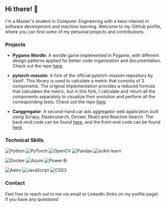 ## Hi there! 👋

I'm a Master's student in Computer Engineering with a keen interest in software development and machine learning. Welcome to my GitHub profile, where you can find some of my personal projects and contributions.

### Projects

- **Pygame Wordle**: A wordle game implemented in Pygame, with different design patterns applied for better code organization and documentation. Check out the repo [here](https://github.com/agr17/Pygame-Wordle).

- **pytorch-msssim**: A fork of the official pytorch-msssim repository by VainF. This library is used to calculate a metric that consists of 3 components. The original implementation provides a reduced formula that calculates the metric, but in this fork, I calculate and return all the components separately to visualize their evolution and perform all the corresponding tests. Check out the repo [here](https://github.com/agr17/pytorch-msssim).

- **Carggregator**: A second-hand car ads aggregator web application built using Scrapy, Elasticsearch, Docker, React and Reactive Search. The back-end code can be found [here](https://github.com/eliseobao/carggregator), and the front-end code can be found [here](https://github.com/eliseobao/carggregator-web).

### Technical Skills

![Python](https://img.shields.io/badge/python-3670A0?style=for-the-badge&logo=python&logoColor=ffdd54) ![PyTorch](https://img.shields.io/badge/PyTorch-%23EE4C2C.svg?style=for-the-badge&logo=PyTorch&logoColor=white) ![OpenCV](https://img.shields.io/badge/opencv-%23white.svg?style=for-the-badge&logo=opencv&logoColor=white) ![Pandas](https://img.shields.io/badge/pandas-%23150458.svg?style=for-the-badge&logo=pandas&logoColor=white) ![scikit-learn](https://img.shields.io/badge/scikit--learn-%23F7931E.svg?style=for-the-badge&logo=scikit-learn&logoColor=white) 

![Docker](https://img.shields.io/badge/docker-%230db7ed.svg?style=for-the-badge&logo=docker&logoColor=white) ![Azure](https://img.shields.io/badge/azure-%230072C6.svg?style=for-the-badge&logo=microsoftazure&logoColor=white) ![Power Bi](https://img.shields.io/badge/power_bi-F2C811?style=for-the-badge&logo=powerbi&logoColor=black) 

![Astro](https://img.shields.io/badge/Astro-BC52EE.svg?style=for-the-badge&logo=Astro&logoColor=white) ![JavaScript](https://img.shields.io/badge/javascript-%23323330.svg?style=for-the-badge&logo=javascript&logoColor=%23F7DF1E) ![CSS3](https://img.shields.io/badge/css3-%231572B6.svg?style=for-the-badge&logo=css3&logoColor=white)


### Contact

Feel free to reach out to me via email or LinkedIn (links on my profile page) if you have any questions!


<!--
### Hi! 👋

**agr17/agr17** is a ✨ _special_ ✨ repository because its `README.md` (this file) appears on your GitHub profile.

Here are some ideas to get you started:

- 🔭 I’m currently working on ...
- 🌱 I’m currently learning ...
- 👯 I’m looking to collaborate on ...
- 🤔 I’m looking for help with ...
- 💬 Ask me about ...
- 📫 How to reach me: ...
- 😄 Pronouns: ...
- ⚡ Fun fact: ...
-->

